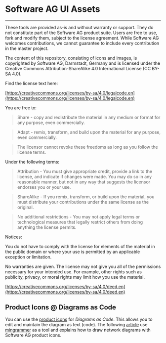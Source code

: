 # Software AG UI Assets

----
These tools are provided as-is and without warranty or support. They do not constitute part of the Software AG product suite. Users are free to use, fork and modify them, subject to the license agreement. While Software AG welcomes contributions, we cannot guarantee to include every contribution in the master project.

The content of this repository, consisting of icons and images, is copyrighted by Software AG, Darmstadt, Germany and is licensed under the Creative Commons Attribution-ShareAlike 4.0 International License (CC BY-SA 4.0).

Find the license text here:

[https://creativecommons.org/licenses/by-sa/4.0/legalcode.en](https://creativecommons.org/licenses/by-sa/4.0/legalcode.en)

You are free to:

> Share - copy and redistribute the material in any medium or format for any purpose, even commercially.

> Adapt - remix, transform, and build upon the material for any purpose, even commercially.

> The licensor cannot revoke these freedoms as long as you follow the license terms.

Under the following terms:

> Attribution - You must give appropriate credit, provide a link to the license, and indicate if changes were made. You may do so in any reasonable manner, but not in any way that suggests the licensor endorses you or your use.

> ShareAlike - If you remix, transform, or build upon the material, you must distribute your contributions under the same license as the original.

> No additional restrictions - You may not apply legal terms or technological measures that legally restrict others from doing anything the license permits.

Notices:

You do not have to comply with the license for elements of the material in the public domain or where your use is permitted by an applicable exception or limitation.

No warranties are given. The license may not give you all of the permissions necessary for your intended use. For example, other rights such as publicity, privacy, or moral rights may limit how you use the material.

[https://creativecommons.org/licenses/by-sa/4.0/deed.en](https://creativecommons.org/licenses/by-sa/4.0/deed.en)

## Product Icons @ Diagrams as Code

You can use the [product icons](./product-icons/256x256) for *Diagrams as Code*. This allows you to edit and maintain the diagram as text (code). The following [article](./diagramsAsCode/README.md) use [mingrammer](https://diagrams.mingrammer.com/) as a tool and explains how to draw network diagrams with Software AG product icons.
